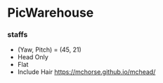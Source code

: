 # PicWarehouse
### staffs
- (Yaw, Pitch) = (45, 21)
- Head Only
- Flat
- Include Hair
https://mchorse.github.io/mchead/
